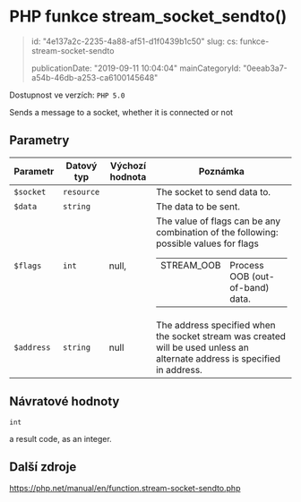 PHP funkce stream_socket_sendto()
=================================

> id: "4e137a2c-2235-4a88-af51-d1f0439b1c50"
> slug:
> 	cs: funkce-stream-socket-sendto
> 
> publicationDate: "2019-09-11 10:04:04"
> mainCategoryId: "0eeab3a7-a54b-46db-a253-ca6100145648"

Dostupnost ve verzích: `PHP 5.0`

Sends a message to a socket, whether it is connected or not


Parametry
--------------

| Parametr | Datový typ | Výchozí hodnota | Poznámka |
|-----|-----|-----|-----|
| `$socket` | `resource` |  | The socket to send data to. |
| `$data` | `string` |  | The data to be sent. |
| `$flags` | `int` | null, | The value of flags can be any combination of the following: <table> possible values for flags <tr valign="top"> <td>STREAM_OOB</td> <td> Process OOB (out-of-band) data. </td> </tr> </table> |
| `$address` | `string` | null | The address specified when the socket stream was created will be used unless an alternate address is specified in address. |


Návratové hodnoty
----------------

`int`

a result code, as an integer.

Další zdroje
------------

https://php.net/manual/en/function.stream-socket-sendto.php
